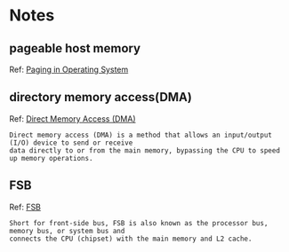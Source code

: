 # Notes

## pageable host memory
Ref: [Paging in Operating System](https://www.geeksforgeeks.org/paging-in-operating-system/)

## directory memory access(DMA)
Ref: [Direct Memory Access (DMA)](https://www.techopedia.com/definition/2767/direct-memory-access-dma)

```
Direct memory access (DMA) is a method that allows an input/output (I/O) device to send or receive 
data directly to or from the main memory, bypassing the CPU to speed up memory operations.
```

## FSB
Ref: [FSB](https://www.computerhope.com/jargon/f/fsb.htm)

```
Short for front-side bus, FSB is also known as the processor bus, memory bus, or system bus and 
connects the CPU (chipset) with the main memory and L2 cache.
```
